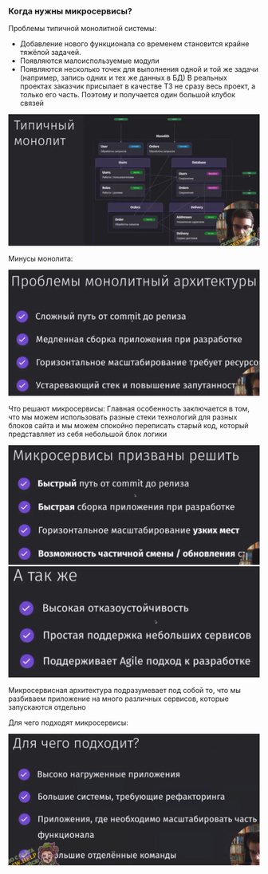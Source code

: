 
### Когда нужны микросервисы?

Проблемы типичной монолитной системы: 
- Добавление нового функционала со временем становится крайне тяжёлой задачей. 
- Появляются малоиспользуемые модули
- Появляются несколько точек для выполнения одной и той же задачи (например, запись одних и тех же данных в БД)
В реальных проектах заказчик присылает в качестве ТЗ не сразу весь проект, а только его часть. Поэтому и получается один большой клубок связей

![](_png/0cb277dae8dfaf79ffb5c2361e85a8d7.png)

Минусы монолита:

![](_png/12a9a35f7d4cc65e1adb85598b55cd42.png)

Что решают микросервисы:
Главная особенность заключается в том, что мы можем использовать разные стеки технологий для разных блоков сайта и мы можем спокойно переписать старый код, который представляет из себя небольшой блок логики

![](_png/4d59841be8e432c5f66f95a9d49a53b5.png)
![](_png/25033f966dce566ccfd63e5b51722688.png)

Микросервисная архитектура подразумевает под собой то, что мы разбиваем приложение на много различных сервисов, которые запускаются отдельно 

Для чего подходят микросервисы:

![](_png/d283400398215205a4b2bf77c1d4a3a0.png)